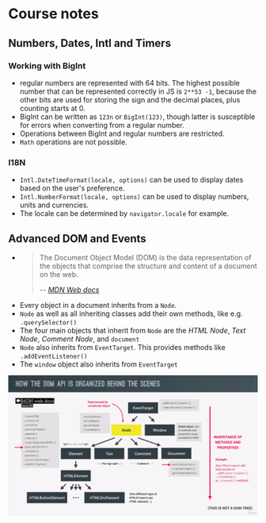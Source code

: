 # Course notes

## Numbers, Dates, Intl and Timers

### Working with BigInt

* regular numbers are represented with 64 bits.
  The highest possible number that can be represented correctly in JS is `2**53 -1`, because the other bits are used for storing the sign and the decimal places, plus counting starts at 0.
* BigInt can be written as `123n` or `BigInt(123)`, though latter is susceptible for errors when converting from a regular number.
* Operations between BigInt and regular numbers are restricted.
* `Math` operations are not possible.


### I18N
* `Intl.DateTimeFormat(locale, options)` can be used to display dates based on the user's preference.
* `Intl.NumberFormat(locale, options)` can be used to display numbers, units and currencies.
* The locale can be determined by `navigator.locale` for example.

## Advanced DOM and Events

* > The Document Object Model (DOM) is the data representation of the objects that comprise the structure and content of a document on the web.
  > 
  > -- <cite>[MDN Web docs](https://developer.mozilla.org/en-US/docs/Web/API/Document_Object_Model/Introduction)</cite> 
* Every object in a document inherits from a `Node`.
* `Node` as well as all inheriting classes add their own methods, like e.g. `.querySelector()`
* The four main objects that inherit from `Node` are the _HTML Node_, _Text Node_, _Comment Node_, and `document`
* `Node` also inherits from `EventTarget`.
  This provides methods like `.addEventListener()`
* The `window` object also inherits from `EventTarget`

![DOM](DOM.png "How the DOM API is organized behind the scenes")

